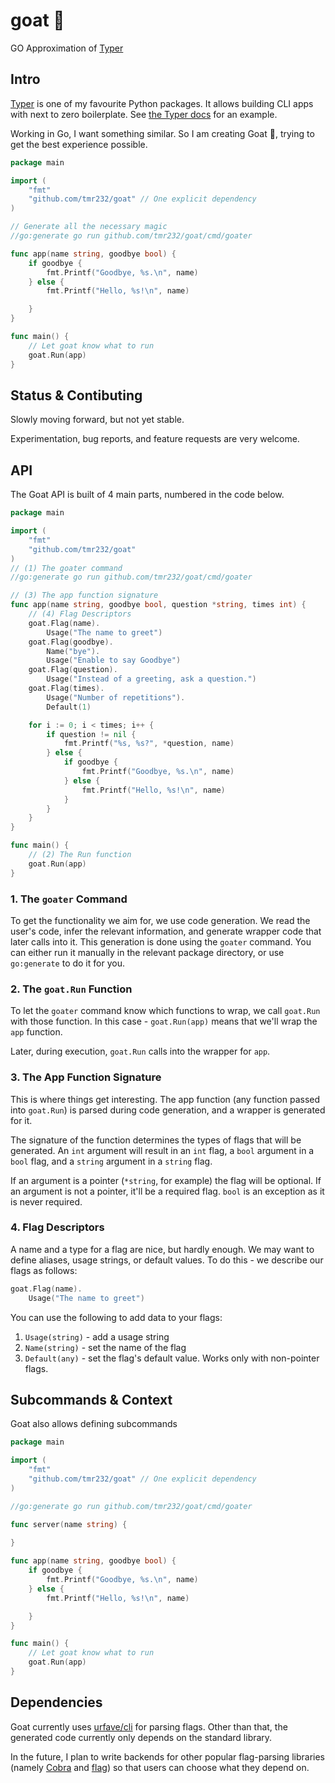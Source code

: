 # goat 🐐
GO Approximation of [Typer][Typer]

## Intro

[Typer][Typer] is one of my favourite Python packages.
It allows building CLI apps with next to zero boilerplate.
See [the Typer docs](https://typer.tiangolo.com/#the-absolute-minimum) for an example.

Working in Go, I want something similar.
So I am creating Goat 🐐, trying to get the best experience possible.

```go
package main

import (
	"fmt"
	"github.com/tmr232/goat" // One explicit dependency
)

// Generate all the necessary magic
//go:generate go run github.com/tmr232/goat/cmd/goater

func app(name string, goodbye bool) {
	if goodbye {
		fmt.Printf("Goodbye, %s.\n", name)
	} else {
		fmt.Printf("Hello, %s!\n", name)

	}
}

func main() {
	// Let goat know what to run
	goat.Run(app)
}

```

## Status & Contibuting

Slowly moving forward, but not yet stable.

Experimentation, bug reports, and feature requests are very welcome.

## API

The Goat API is built of 4 main parts, numbered in the code below.

```go
package main

import (
	"fmt"
	"github.com/tmr232/goat"
)
// (1) The goater command
//go:generate go run github.com/tmr232/goat/cmd/goater

// (3) The app function signature
func app(name string, goodbye bool, question *string, times int) {
	// (4) Flag Descriptors
	goat.Flag(name).
		Usage("The name to greet")
	goat.Flag(goodbye).
		Name("bye").
		Usage("Enable to say Goodbye")
	goat.Flag(question).
		Usage("Instead of a greeting, ask a question.")
	goat.Flag(times).
		Usage("Number of repetitions").
		Default(1)

	for i := 0; i < times; i++ {
		if question != nil {
			fmt.Printf("%s, %s?", *question, name)
		} else {
			if goodbye {
				fmt.Printf("Goodbye, %s.\n", name)
			} else {
				fmt.Printf("Hello, %s!\n", name)
			}
		}
	}
}

func main() {
	// (2) The Run function
	goat.Run(app)
}

```

### 1. The `goater` Command

To get the functionality we aim for, we use code generation. 
We read the user's code, infer the relevant information, 
and generate wrapper code that later calls into it.
This generation is done using the `goater` command.
You can either run it manually in the relevant package directory, 
or use `go:generate` to do it for you.

### 2. The `goat.Run` Function

To let the `goater` command know which functions to wrap, 
we call `goat.Run` with those function. 
In this case - `goat.Run(app)` means that we'll wrap the `app` function.

Later, during execution, `goat.Run` calls into the wrapper for `app`.

### 3. The App Function Signature

This is where things get interesting.
The app function (any function passed into `goat.Run`) is parsed during code
generation, and a wrapper is generated for it.

The signature of the function determines the types of flags that will be generated.
An `int` argument will result in an `int` flag, a `bool` argument in a `bool` flag, 
and a `string` argument in a `string` flag.

If an argument is a pointer (`*string`, for example) the flag will be optional.
If an argument is not a pointer, it'll be a required flag.
`bool` is an exception as it is never required.

### 4. Flag Descriptors

A name and a type for a flag are nice, but hardly enough.
We may want to define aliases, usage strings, or default values.
To do this - we describe our flags as follows:

```go
goat.Flag(name).
	Usage("The name to greet")
```

You can use the following to add data to your flags:

1. `Usage(string)` - add a usage string
2. `Name(string)` - set the name of the flag
3. `Default(any)` - set the flag's default value. Works only with non-pointer flags.

## Subcommands & Context

Goat also allows defining subcommands

```go
package main

import (
	"fmt"
	"github.com/tmr232/goat" // One explicit dependency
)

//go:generate go run github.com/tmr232/goat/cmd/goater

func server(name string) {
	
}

func app(name string, goodbye bool) {
	if goodbye {
		fmt.Printf("Goodbye, %s.\n", name)
	} else {
		fmt.Printf("Hello, %s!\n", name)

	}
}

func main() {
	// Let goat know what to run
	goat.Run(app)
}

```

## Dependencies

Goat currently uses [urfave/cli](https://github.com/urfave/cli) for parsing flags.
Other than that, the generated code currently only depends on the standard library.

In the future, I plan to write backends for other popular flag-parsing libraries
(namely [Cobra](https://cobra.dev/) and [flag](https://pkg.go.dev/flag)) so that
users can choose what they depend on.


[Typer]:https://typer.tiangolo.com/
